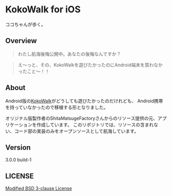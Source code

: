 # KokoWalk for iOS

ココちゃんが歩く。

## Overview

> わたし航海後悔公開中。あなたの後悔なんですか？

> え〜っと、その、KokoWalkを遊びたかったのにAndroid端末を買わなかったこと〜！！

## About

Android版の[KokoWalk](https://play.google.com/store/apps/details?id=shitamatsuge.haifuri&hl=ja)がどうしても遊びたかったのだけれども、
Android携帯を持っていなかったので移植する形となりました。

オリジナル版製作者のShitaMatsugeFactoryさんからのリソース提供の元、アプリケーションを作成しています。
このリポジトリでは、リソースの含まれない、コード部の実装のみをオープンソースとして航海しています。

## Version
3.0.0 build-1

## LICENSE
[Modified BSD 3-clause License](LICENSE.md)
